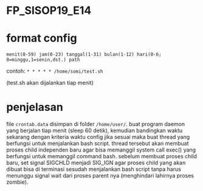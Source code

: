 # FP_SISOP19_E14

# format config
`menit(0-59) jam(0-23) tanggal(1-31) bulan(1-12) hari(0-6; 0=minggu,1=senin,dst.) path`

contoh: `* * * * * /home/somi/test.sh`

(test.sh akan dijalankan tiap menit)

# penjelasan
file `crontab.data` disimpan di folder `/home/user/`. buat program daemon yang berjalan tiap menit (sleep 60 detik), kemudian bandingkan waktu sekarang dengan kriteria waktu config jika sesuai maka buat thread yang berfungsi untuk menjalankan bash script. thread tersebut akan membuat proses child independen baru agar bisa memanggil system call exec() yang berfungsi untuk memanggil command bash. sebelum membuat proses child baru, set signal SIGCHLD menjadi SIG_IGN agar proses child yang akan dibuat bisa di terminasi sesudah menjalankan bash script tanpa harus menunggu signal wait dari proses parent nya (menghindari lahirnya proses zombie).
